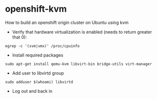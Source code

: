 # openshift-kvm
How to build an openshift origin cluster on Ubuntu using kvm

- Verify that hardware virtualization is enabled (needs to return greater that 0):

```egrep -c '(svm|vmx)' /proc/cpuinfo```
 
- Install required packages

```sudo apt-get install qemu-kvm libvirt-bin bridge-utils virt-manager```

- Add user to libvirtd group

```sudo adduser $(whoami) libvirtd```

- Log out and back in
